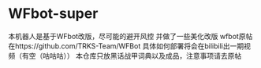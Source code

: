 # WFbot-super
本机器人是基于WFbot改版，尽可能的避开风控
并做了一些美化改版
wfbot原帖在https://github.com/TRKS-Team/WFBot
具体如何部署将会在bilibili出一期视频（有空（咕咕咕））
本仓库只放黑话战甲词典以及成品，注意事项请去原帖

